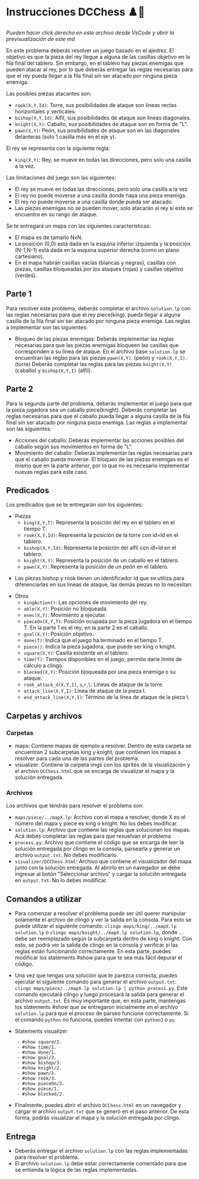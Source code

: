 # Instrucciones DCChess ♟️🧠

*Pueden hacer click derecho en este archivo desde VsCode y abrir la previsualización de este md*

En este problema deberás resolver un juego basado en el ajedrez. El objetivo es que la pieza del rey llegue a alguna de las casillas objetivo en la fila final del tablero. Sin embargo, en el tablero hay piezas enemigas que pueden atacar al rey, por lo que deberás entregar las reglas necesarias para que el rey pueda llegar a la fila final sin ser atacado por ninguna pieza enemiga.

Las posibles piezas atacantes son:
- `rook(X,Y,Id)`: Torre, sus posibilidades de ataque son líneas rectas horizontales y verticales.
- `bishop(X,Y,Id)`: Alfil, sus posibilidades de ataque son líneas diagonales.
- `knight(X,Y)`: Caballo, sus posibilidades de ataque son en forma de "L".
- `pawn(X,Y)`: Peón, sus posibilidades de ataque son en las diagonales delanteras (solo 1 casilla más en el eje y).

El rey se representa con la siguiente regla:
- `king(X,Y)`: Rey, se mueve en todas las direcciones, pero solo una casilla a la vez.

Las limitaciones del juego son las siguientes: 
- El rey se mueve en todas las direcciones, pero solo una casilla a la vez
- El rey no puede moverse a una casilla donde haya una pieza enemiga.
- El rey no puede moverse a una casilla donde pueda ser atacado. 
- Las piezas enemigas no se pueden mover, solo atacarán al rey si este se encuentra en su rango de ataque.

Se te entregará un mapa con las siguientes características:
- El mapa es de tamaño NxN.
- La posición (0,0) está dada en la esquina inferior izquierda y la posición (N-1,N-1) está dada en la esquina superior derecha (como un plano cartesiano).	
- En el mapa habrán casillas vacías (blancas y negras), casillas con piezas, casillas bloqueadas por los ataques (rojas) y casillas objetivo (verdes).

## Parte 1
Para resolver este problema, deberás completar el archivo `solution.lp` con las reglas necesarias para que el rey piece(king). pueda llegar a alguna casilla de la fila final sin ser atacado por ninguna pieza enemiga. Las reglas a implementar son las siguientes:
- Bloqueo de las piezas enemigas: Deberás implementar las reglas necesarias para que las piezas enemigas bloqueen las casillas que corresponden a su línea de ataque. En el archivo base `solution.lp` se encuentran las reglas para las piezas `pawn(X,Y)`. (peón) y `rook(X,Y,I)`. (torre) Deberás completar las reglas para las piezas `knight(X,Y)` (caballo) y `bishop(X,Y,I)` (alfil).

## Parte 2
Para la segunda parte del problema, deberás implementar el juego para que la pieza jugadora sea un caballo piece(knight). Deberás completar las reglas necesarias para que el caballo pueda llegar a alguna casilla de la fila final sin ser atacado por ninguna pieza enemiga. Las reglas a implementar son las siguientes:
- Acciones del caballo: Deberás implementar las acciones posibles del caballo según sus movimientos en forma de "L".
- Movimiento del caballo: Deberás implementar las reglas necesarias para que el caballo pueda moverse.
El bloqueo de las piezas enemigas es el mismo que en la parte anterior, por lo que no es necesario implementar nuevas reglas para este caso.

## Predicados
Los predicados que se te entregarán son los siguientes:
- Piezas
    - `king(X,Y,T)`: Representa la posición del rey en el tablero en el tiempo T.
    - `rook(X,Y,Id)`: Representa la posición de la torre con id=Id en el tablero.
    - `bishop(X,Y,Id)`: Representa la posición del alfil con id=Id en el tablero.
    - `knight(X,Y)`: Representa la posición de un caballo en el tablero.
    - `pawn(X,Y)`: Representa la posición de un peón en el tablero.
* Las piezas bishop y rook tienen un identificador Id que se utiliza para diferenciarlas en sus lineas de ataque, las demás piezas no lo necesitan.
- Otros
    - `kingAction()`: Las opciones de movimiento del rey.
    - `able(X,Y)`: Posición no bloqueada.
    - `exec(X,Y)`: Movimiento a ejecutar.
    - `pieceOn(X,Y,T)`: Posición ocupada por la pieza jugadora en el tiempo T. En la parte 1 es el rey, en la parte 2 es el caballo.
    - `goal(X,Y)`: Posición objetivo.
    - `done(T)`: Indica que el juego ha terminado en el tiempo T.
    - `piece()`: Indica la pieza jugadora, que puede ser king o knight.
    - `square(X,Y)`: Casilla existente en el tablero.
    - `time(T)`: Tiempos disponibles en el juego, permite darle límite de cálculo a clingo.
    - `blocked(X,Y)`: Posición bloqueada por una pieza enemiga o su ataque.
    - `rook_attack_d(X,Y,I)`, `u`,`r`,`l`: Lineas de ataque de la torre.
    - `attack_line(X,Y,I)`: Línea de ataque de la pieza I.
    - `end_attack_line(X,Y,I)`: Término de la línea de ataque de la pieza I.


## Carpetas y archivos

### Carpetas
- maps: Contiene mapas de ejemplo a resolver. Dentro de esta carpeta se encuentran 2 subcarpetas king y knight, que contienen los mapas a resolver para cada una de las partes del problema.
- visualizer: Contiene la carpeta imgs con los sprites de la visualización y el archivo `DCChess.html` que se encarga de visualizar el mapa y la solución entregada.

### Archivos
Los archivos que tendrás para resolver el problema son:
- `maps/piece/../mapX.lp`: Archivo con el mapa a resolver, donde X es el número del mapa y piece es king o knight. No los debes modificar.
- `solution.lp`: Archivo que contiene las reglas que solucionan los mapas. Acá debes completar las reglas para que resuelvan el problema. 
- `process.py`: Archivo que contiene el código que se encarga de leer la solución entregada por clingo en la consola, parsearla y generar un archivo `output.txt`. No debes modificarlo.
- `visualizer/DCChess.html`: Archivo que contiene el visualizador del mapa junto con la solución entregada. Al abrirlo en un navegador se debe ingresar al botón "Seleccionar archivo" y cargar la solución entregada en `output.txt`. No lo debes modificar.

## Comandos a utilizar
- Para comenzar a resolver el problema puede ser útil querer manipular solamente el archivo de clingo y ver la salida en la consola. Para esto se puede utilizar el siguiente comando:
`clingo maps/king/../mapX.lp solution.lp` o `clingo maps/knight/../mapX.lp solution.lp`, donde `..` debe ser reemplazado según la subcarpeta dentro de king o knight.
Con esto, se podrá ver la salida de clingo en la consola y verificar si las reglas están funcionando correctamente. En esta parte, puedes modificar los statements #show para que te sea más fácil depurar el código.

- Una vez que tengas una solución que te parezca correcta, puedes ejecutar el siguiente comando para generar el archivo `output.txt`: `clingo maps/piece/../mapX.lp solution.lp | python process.py`. Este comando ejecutará clingo y luego procesará la salida para generar el archivo `output.txt`. Es muy importante que, en esta parte, mantengas los statements #show que se entregaron inicialmente en el archivo `solution.lp` para que el proceso de parseo funcione correctamente. Si el comando `python` no funciona, puedes intentar con `python3` o `py`.

- Statements visualizer
```
    - #show square/2.
    - #show time/1.
    - #show done/1.
    - #show goal/2.
    - #show bishop/3.
    - #show knight/2.
    - #show pawn/2.
    - #show rook/3.
    - #show pieceOn/3.
    - #show piece/1.
    - #show blocked/2.
```

- Finalmente, puedes abrir el archivo `DCChess.html` en un navegador y cargar el archivo `output.txt` que se generó en el paso anterior. De esta forma, podrás visualizar el mapa y la solución entregada por clingo.

## Entrega
- Deberás entregar el archivo `solution.lp` con las reglas implementadas para resolver el problema.
- El archivo `solution.lp` debe estar correctamente comentado para que se entienda la lógica de las reglas implementadas.
